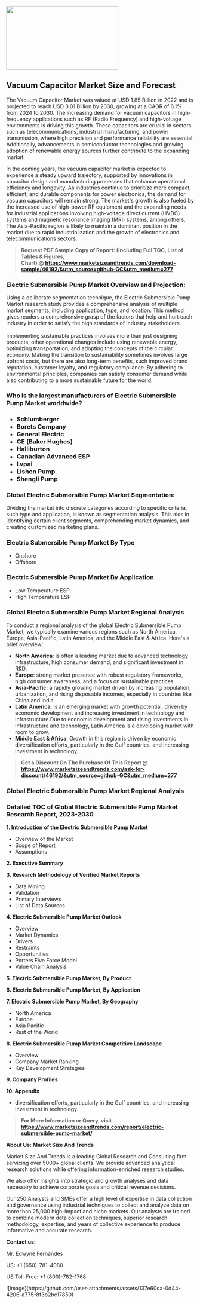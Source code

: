 <p><img class="alignnone size-medium wp-image-20088" src="https://ffe5etoiles.com/wp-content/uploads/2024/12/MST1-300x171.png" alt="" width="300" height="171" /></p><h2>Vacuum Capacitor Market Size and Forecast</h2><p>The Vacuum Capacitor Market was valued at USD 1.85 Billion in 2022 and is projected to reach USD 3.01 Billion by 2030, growing at a CAGR of 6.1% from 2024 to 2030. The increasing demand for vacuum capacitors in high-frequency applications such as RF (Radio Frequency) and high-voltage environments is driving this growth. These capacitors are crucial in sectors such as telecommunications, industrial manufacturing, and power transmission, where high precision and performance reliability are essential. Additionally, advancements in semiconductor technologies and growing adoption of renewable energy sources further contribute to the expanding market.</p><p>In the coming years, the vacuum capacitor market is expected to experience a steady upward trajectory, supported by innovations in capacitor design and manufacturing processes that enhance operational efficiency and longevity. As industries continue to prioritize more compact, efficient, and durable components for power electronics, the demand for vacuum capacitors will remain strong. The market's growth is also fueled by the increased use of high-power RF equipment and the expanding needs for industrial applications involving high-voltage direct current (HVDC) systems and magnetic resonance imaging (MRI) systems, among others. The Asia-Pacific region is likely to maintain a dominant position in the market due to rapid industrialization and the growth of electronics and telecommunications sectors.</p></p><blockquote id="" class=""><strong>Request PDF Sample Copy of Report: (Including Full TOC, List of Tables &amp; Figures, Chart)&nbsp;@&nbsp;<strong><a href="https://www.marketsizeandtrends.com/download-sample/46192/&utm_source=github-GC&utm_medium=277" target="_blank">https://www.marketsizeandtrends.com/download-sample/46192/&utm_source=github-GC&utm_medium=277</a></strong></strong></blockquote><h3 id="" class="">Electric Submersible Pump Market&nbsp;Overview and Projection:</h3><p id="" class="">Using a deliberate segmentation technique, the Electric Submersible Pump Market research study provides a comprehensive analysis of multiple market segments, including application, type, and location. This method gives readers a comprehensive grasp of the factors that help and hurt each industry in order to satisfy the high standards of industry stakeholders. <br /> <br />Implementing sustainable practices involves more than just designing products; other operational changes include using renewable energy, optimizing transportation, and adopting the concepts of the circular economy. Making the transition to sustainability sometimes involves large upfront costs, but there are also long-term benefits, such improved brand reputation, customer loyalty, and regulatory compliance. By adhering to environmental principles, companies can satisfy consumer demand while also contributing to a more sustainable future for the world.</p><h3 id="" class="">Who is the largest manufacturers of&nbsp;Electric Submersible Pump Market worldwide?</h3><h3 class=""><p><ul><li>Schlumberger </li><li> Borets Company </li><li> General Electric </li><li> GE (Baker Hughes) </li><li> Halliburton </li><li> Canadian Advanced ESP </li><li> Lvpai </li><li> Lishen Pump </li><li> Shengli Pump</li></ul></p></h3><h3 id="" class="">Global&nbsp;Electric Submersible Pump Market Segmentation:</h3><p id="" class="">Dividing the market into discrete categories according to specific criteria, such type and application, is known as segmentation analysis. This aids in identifying certain client segments, comprehending market dynamics, and creating customized marketing plans.</p><h3 id="" class="">Electric Submersible Pump Market&nbsp;By Type</h3><p><p><ul><li>Onshore </li><li> Offshore</p></li></ul></p></p><h3 id="" class="">Electric Submersible Pump Market&nbsp;By Application</h3><p class=""><p><ul><li>Low Temperature ESP </li><li> High Temperature ESP</li></ul></p></p><h3 id="" class="">Global Electric Submersible Pump Market Regional Analysis</h3><p id="" class="">To conduct a regional analysis of the global Electric Submersible Pump Market, we typically examine various regions such as North America, Europe, Asia-Pacific, Latin America, and the Middle East &amp; Africa. Here's a brief overview:</p><ul><li><strong>North America</strong>: is often a leading market due to advanced technology infrastructure, high consumer demand, and significant investment in R&amp;D.</li><li><strong>Europe</strong>: strong market presence with robust regulatory frameworks, high consumer awareness, and a focus on sustainable practices.</li><li><strong>Asia-Pacific</strong>: a rapidly growing market driven by increasing population, urbanization, and rising disposable incomes, especially in countries like China and India.</li><li><strong>Latin America</strong>: is an emerging market with growth potential, driven by economic development and increasing investment in technology and infrastructure.Due to economic development and rising investments in infrastructure and technology, Latin America is a developing market with room to grow.</li><li><strong>Middle East &amp; Africa</strong>: Growth in this region is driven by economic diversification efforts, particularly in the Gulf countries, and increasing investment in technology.</li></ul><blockquote id="" class=""><strong>Get a Discount On The Purchase Of This Report @ <strong><a href="https://www.marketsizeandtrends.com/ask-for-discount/46192/&utm_source=github-GC&utm_medium=277" target="_blank">https://www.marketsizeandtrends.com/ask-for-discount/46192/&utm_source=github-GC&utm_medium=277</a></strong></strong></blockquote><h3 id="" class="">Global Electric Submersible Pump Market Regional Analysis</h3><h3 id="" class="">Detailed TOC of Global Electric Submersible Pump Market Research Report, 2023-2030</h3><p id="" class=""><strong>1. Introduction of the Electric Submersible Pump Market</strong></p><ul><li>Overview of the Market</li><li>Scope of Report</li><li>Assumptions</li></ul><p id="" class=""><strong>2. Executive Summary</strong></p><p id="" class=""><strong>3. Research Methodology of Verified Market Reports</strong></p><ul><li>Data Mining</li><li>Validation</li><li>Primary Interviews</li><li>List of Data Sources</li></ul><p id="" class=""><strong>4. Electric Submersible Pump Market Outlook</strong></p><ul><li>Overview</li><li>Market Dynamics</li><li>Drivers</li><li>Restraints</li><li>Opportunities</li><li>Porters Five Force Model</li><li>Value Chain Analysis</li></ul><p id="" class=""><strong>5. Electric Submersible Pump Market, By Product</strong></p><p id="" class=""><strong>6. Electric Submersible Pump Market, By Application</strong></p><p id="" class=""><strong>7. Electric Submersible Pump Market, By Geography</strong></p><ul><li>North America</li><li>Europe</li><li>Asia Pacific</li><li>Rest of the World</li></ul><p id="" class=""><strong>8. Electric Submersible Pump Market Competitive Landscape</strong></p><ul><li>Overview</li><li>Company Market Ranking</li><li>Key Development Strategies</li></ul><p id="" class=""><strong>9. Company Profiles</strong></p><p id="" class=""><strong>10. Appendix</strong></p><ul><li>diversification efforts, particularly in the Gulf countries, and increasing investment in technology.</li></ul><blockquote id="" class=""><strong>For More Information or Query, visit <strong><strong><a href="https://www.marketsizeandtrends.com/report/electric-submersible-pump-market/" target="_blank">https://www.marketsizeandtrends.com/report/electric-submersible-pump-market/</a></strong></strong></strong></blockquote><p id="" class=""><strong>About Us: Market Size And Trends</strong></p><p id="" class="">Market Size And Trends is a leading Global Research and Consulting firm servicing over 5000+ global clients. We provide advanced analytical research solutions while offering information-enriched research studies.</p><p id="" class="">We also offer insights into strategic and growth analyses and data necessary to achieve corporate goals and critical revenue decisions.</p><p id="" class="">Our 250 Analysts and SMEs offer a high level of expertise in data collection and governance using industrial techniques to collect and analyze data on more than 25,000 high-impact and niche markets. Our analysts are trained to combine modern data collection techniques, superior research methodology, expertise, and years of collective experience to produce informative and accurate research.</p><p id="" class=""><strong>Contact us:</strong></p><p id="" class="">Mr. Edwyne Fernandes</p><p id="" class="">US: +1 (650)-781-4080</p><p id="" class="">US Toll-Free: +1 (800)-782-1768</p>
![image](https://github.com/user-attachments/assets/137e60ca-0d44-4206-a775-8f3b2bc17850)
